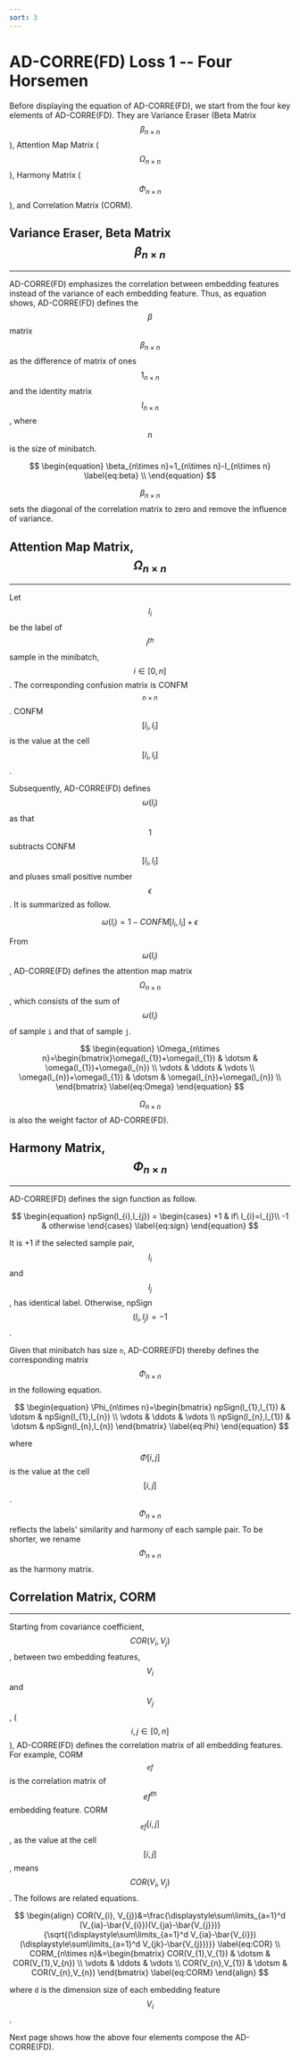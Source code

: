 ```yaml
---
sort: 3
---
```


# AD-CORRE(FD) Loss 1 -- Four Horsemen

Before displaying the equation of AD-CORRE(FD), we start from the four key elements of AD-CORRE(FD).
They are Variance Eraser (Beta Matrix $$\beta_{n\times n}$$), Attention Map Matrix ($$\Omega_{n\times n}$$),
Harmony Matrix ($$\Phi_{n\times n}$$), and Correlation Matrix (CORM).

## Variance Eraser, Beta Matrix $$\beta_{n\times n}$$

---

AD-CORRE(FD) emphasizes the correlation between embedding features instead of the variance of each embedding feature. 
Thus, as equation shows, AD-CORRE(FD) defines the $$\beta$$ matrix $$\beta_{n\times n}$$ as the difference of matrix of 
ones $$1_{n\times n}$$ and the identity matrix $$I_{n\times n}$$, where $$n$$ is the size of minibatch.

$$ \begin{equation}
\beta_{n\times n}=1_{n\times n}-I_{n\times n} \label{eq:beta} \\
\end{equation} $$

$$\beta_{n\times n}$$ sets the diagonal of the correlation matrix to zero and remove the influence of variance.

## Attention Map Matrix, $$\Omega_{n\times n}$$

---

Let $$l_{i}$$ be the label of $$i^{th}$$ sample in the minibatch, $$i\in [0,n]$$. The corresponding confusion 
matrix is CONFM$$_{n\times n}$$. CONFM$$[l_{i},l_{i}]$$ is the value at the cell $$[l_{i},l_{i}]$$.

Subsequently, AD-CORRE(FD) defines $$\omega(l_{i})$$ as that $$1$$ subtracts CONFM$$[l_{i},l_{i}]$$ and pluses small 
positive number $$\epsilon$$. It is summarized as follow.

$$ \begin{equation}
\omega(l_{i})=1-CONFM[l_{i},l_{i}]+\epsilon \label{eq:wgt}
\end{equation} $$

From $$\omega(l_{i})$$, AD-CORRE(FD) defines the attention map matrix $$\Omega_{n\times n}$$, which consists of the 
sum of $$\omega(l_{i})$$ of sample `i` and that of sample `j`.

$$ \begin{equation}
\Omega_{n\times n}=\begin{bmatrix}\omega(l_{1})+\omega(l_{1}) & \dotsm & \omega(l_{1})+\omega(l_{n}) \\ \vdots & \ddots & \vdots \\ \omega(l_{n})+\omega(l_{1}) & \dotsm & \omega(l_{n})+\omega(l_{n}) \\ \end{bmatrix} \label{eq:Omega}
\end{equation} $$

$$\Omega_{n\times n}$$ is also the weight factor of AD-CORRE(FD).

## Harmony Matrix, $$\Phi_{n\times n}$$

---

AD-CORRE(FD) defines the sign function as follow.

$$ \begin{equation} 
npSign(l_{i},l_{j}) = \begin{cases} +1 & if\ l_{i}=l_{j}\\ -1 & otherwise \end{cases} \label{eq:sign} 
\end{equation} $$

It is +1 if the selected sample pair, $$l_{i}$$ and $$l_{j}$$, has identical label. 
Otherwise, npSign$$(l_{i},l_{j})=-1$$.

Given that minibatch has size `n`, AD-CORRE(FD) thereby defines the corresponding matrix $$\Phi_{n\times n}$$ in the 
following equation.

$$ \begin{equation}
\Phi_{n\times n}=\begin{bmatrix} npSign(l_{1},l_{1}) & \dotsm & npSign(l_{1},l_{n}) \\ \vdots & \ddots & \vdots \\ npSign(l_{n},l_{1}) & \dotsm & npSign(l_{n},l_{n}) \end{bmatrix} \label{eq:Phi}
\end{equation} $$

where $$\Phi[i,j]$$ is the value at the cell $$[i,j]$$. $$\Phi_{n\times n}$$ reflects the labels' similarity and harmony 
of each sample pair. 
To be shorter, we rename $$\Phi_{n\times n}$$ as the harmony matrix.

## Correlation Matrix, CORM

---

Starting from covariance coefficient, $$COR(V_{i}, V_{j})$$, between two embedding features, $$V_{i}$$ and $$V_{j}$$,
($$i,j\in[0,n]$$), AD-CORRE(FD) defines the correlation matrix of all embedding features. 
For example, CORM$$_{ef}$$ is the correlation matrix of $$ef^{th}$$ embedding feature. 
CORM$$_{ef}[i,j]$$, as the value at the cell $$[i,j]$$, means $$COR(V_{i}, V_{j})$$.
The follows are related equations.

$$ \begin{align}
COR(V_{i}, V_{j})&=\frac{\displaystyle\sum\limits_{a=1}^d (V_{ia}-\bar{V_{i}})(V_{ja}-\bar{V_{j}})}{\sqrt{(\displaystyle\sum\limits_{a=1}^d V_{ia}-\bar{V_{i}})(\displaystyle\sum\limits_{a=1}^d V_{jk}-\bar{V_{j}})}} \label{eq:COR} \\
CORM_{n\times n}&=\begin{bmatrix} COR(V_{1},V_{1}) & \dotsm & COR(V_{1},V_{n}) \\ \vdots & \ddots & \vdots \\ COR(V_{n},V_{1}) & \dotsm & COR(V_{n},V_{n}) \end{bmatrix} \label{eq:CORM}
\end{align} $$

where `d` is the dimension size of each embedding feature $$V_{i}$$.

Next page shows how the above four elements compose the AD-CORRE(FD).